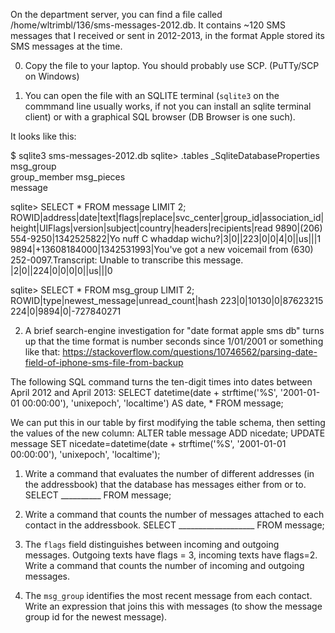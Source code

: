 On the department server, you can find a file called 
/home/wltrimbl/136/sms-messages-2012.db.  It contains ~120 SMS messages that I received or sent in 2012-2013, 
in the format Apple stored its SMS messages at the time.  

0)  Copy the file to your laptop.  You should probably use SCP. (PuTTy/SCP on Windows)

1)  You can open the file with an SQLITE terminal (`sqlite3` on the commmand line usually works, if not you can install an sqlite terminal client) or with a graphical SQL browser (DB Browser is one such).  

It looks like this:

$ sqlite3 sms-messages-2012.db 
sqlite> .tables
_SqliteDatabaseProperties  msg_group                
group_member               msg_pieces               
message   

sqlite> SELECT * FROM message LIMIT 2;
ROWID|address|date|text|flags|replace|svc_center|group_id|association_id|height|UIFlags|version|subject|country|headers|recipients|read
9890|(206) 554-9250|1342525822|Yo nuff C whaddap wichu?|3|0||223|0|0|4|0||us|||1
9894|+13608184000|1342531993|You've got a new voicemail from (630) 252-0097.Transcript: Unable to transcribe this message. |2|0||224|0|0|0|0||us|||0

sqlite> SELECT * FROM msg_group LIMIT 2;
ROWID|type|newest_message|unread_count|hash
223|0|10130|0|87623215
224|0|9894|0|-727840271

2)  A brief search-engine investigation for "date format apple sms db" turns up that the time format is number 
seconds since 1/01/2001 or something like that: 
https://stackoverflow.com/questions/10746562/parsing-date-field-of-iphone-sms-file-from-backup

The following SQL command turns the ten-digit times into dates between April 2012 and April 2013:
SELECT datetime(date + strftime('%S', '2001-01-01 00:00:00'), 'unixepoch', 'localtime') AS date, * FROM message;

We can put this in our table by first modifying the table schema, then setting the values of the new column:
ALTER table message ADD nicedate;
UPDATE message SET nicedate=datetime(date + strftime('%S', '2001-01-01 00:00:00'), 'unixepoch', 'localtime');

1) Write a command that evaluates the number of different addresses (in the addressbook) that the database has messages either from or to.
SELECT   __________  FROM message;


2)  Write a command that counts the number of messages attached to each contact in the addressbook.
SELECT   ___________________  FROM message;


3)  The `flags` field distinguishes between incoming and outgoing messages.  Outgoing texts have flags = 3, incoming texts have flags=2.
Write a command that counts the number of incoming and outgoing messages.


4) The `msg_group` identifies the most recent message from each contact.  Write an expression that joins this with messages (to show the message group id for the newest message).

